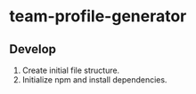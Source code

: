 # team-profile-generator

## Develop

1. Create initial file structure.
1. Initialize npm and install dependencies.